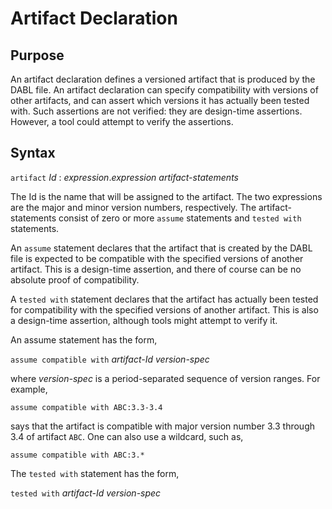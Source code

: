 # Artifact Declaration

## Purpose

An artifact declaration defines a versioned artifact that is produced by the DABL
file. An artifact declaration can specify compatibility with versions of other
artifacts, and can assert which versions it has actually been tested with.
Such assertions are not verified: they are design-time assertions. However, a
tool could attempt to verify the assertions.

## Syntax

`artifact` *Id* : *expression*.*expression* *artifact-statements*

The Id is the name that will be assigned to the artifact. The two expressions
are the major and minor version numbers, respectively. The artifact-statements
consist of zero or more `assume` statements and `tested with` statements.

An `assume` statement declares that the artifact that is created by the DABL file
is expected to be compatible with the specified versions of another artifact.
This is a design-time assertion, and there of course can be no absolute proof of
compatibility.

A `tested with` statement declares that the artifact has actually been tested
for compatibility with the specified versions of another artifact. This is also
a design-time assertion, although tools might attempt to verify it.

An assume statement has the form,

`assume compatible with` *artifact-Id* *version-spec*

where *version-spec* is a period-separated sequence of version ranges. For example,

```
assume compatible with ABC:3.3-3.4
```

says that the artifact is compatible with major version number 3.3 through 3.4
of artifact `ABC`. One can also use a wildcard, such as,

```
assume compatible with ABC:3.*
```

The `tested with` statement has the form,

`tested with` *artifact-Id* *version-spec*
